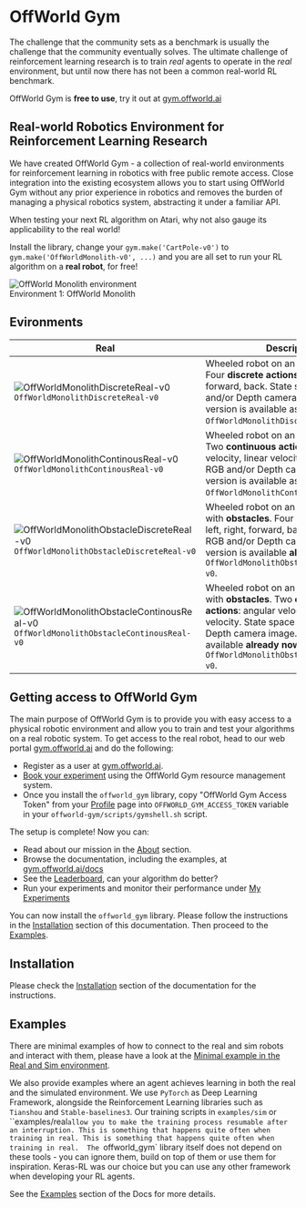 # OffWorld Gym

The challenge that the community sets as a benchmark is usually the challenge that the community eventually solves. The ultimate challenge of reinforcement learning research is to train *real* agents to operate in the *real* environment, but until now there has not been a common real-world RL benchmark.  

OffWorld Gym is **free to use**, try it out at [gym.offworld.ai](https://gym.offworld.ai)

## Real-world Robotics Environment for Reinforcement Learning Research

We have created OffWorld Gym - a collection of real-world environments for reinforcement learning in robotics with free public remote access. Close integration into the existing ecosystem allows you to start using OffWorld Gym without any prior experience in robotics and removes the burden of managing a physical robotics system, abstracting it under a familiar API.

When testing your next RL algorithm on Atari, why not also gauge its applicability to the real world!

Install the library, change your `gym.make('CartPole-v0')` to `gym.make('OffWorldMonolith-v0', ...)` and you are all set to run your RL algorithm on a **real robot**, for free!

![OffWorld Monolith environment](./docs/images/offworld-gym-monolith-v2.png)  
Environment 1: OffWorld Monolith



## Evironments
| Real | Description |
| --- | --- |
| ![OffWorldMonolithDiscreteReal-v0](./docs/images/OffWorldMonolithDiscreteReal.png) `OffWorldMonolithDiscreteReal-v0`  | Wheeled robot on an uneven terrain. Four **discrete actions**: left, right, forward, back. State space is RGB and/or Depth camera image. Sim version is available as `OffWorldMonolithDiscreteSim-v0`. |
| ![OffWorldMonolithContinousReal-v0](./docs/images/OffWorldMonolithContinuousReal.png) `OffWorldMonolithContinousReal-v0`  | Wheeled robot on an uneven terrain. Two **continuous actions**: angular velocity, linear velocity. State space is RGB and/or Depth camera image. Sim version is available as `OffWorldMonolithContinousSim-v0`. |
| ![OffWorldMonolithObstacleDiscreteReal-v0](./docs/images/OffWorldMonolithObstacleDiscreteReal.png) `OffWorldMonolithObstacleDiscreteReal-v0`  | Wheeled robot on an uneven terrain with **obstacles**. Four **discrete actions**: left, right, forward, back. State space is RGB and/or Depth camera image. Sim version is available **already now** as `OffWorldMonolithObstacleDiscreteSim-v0`. |
| ![OffWorldMonolithObstacleContinousReal-v0](./docs/images/OffWorldMonolithObstacleContinuousReal.png) `OffWorldMonolithObstacleContinousReal-v0`  | Wheeled robot on an uneven terrain with **obstacles**. Two **continuous actions**: angular velocity, linear velocity. State space is RGB and/or Depth camera image. Sim version is available **already now** as `OffWorldMonolithObstacleContinousSim-v0`. |



## Getting access to OffWorld Gym
The main purpose of OffWorld Gym is to provide you with easy access to a physical robotic environment and allow you to train and test your algorithms on a real robotic system. To get access to the real robot, head to our web portal [gym.offworld.ai](https://gym.offworld.ai) and do the following:

  * Register as a user at [gym.offworld.ai](https://gym.offworld.ai).
  * [Book your experiment](https://gym.offworld.ai/book) using the OffWorld Gym resource management system.
  * Once you install the `offworld_gym` library, copy "OffWorld Gym Access Token" from your [Profile](https://gym.offworld.ai/account) page into `OFFWORLD_GYM_ACCESS_TOKEN` variable in your `offworld-gym/scripts/gymshell.sh` script.

The setup is complete! Now you can:

  * Read about our mission in the [About](https://gym.offworld.ai/about) section.
  * Browse the documentation, including the examples, at [gym.offworld.ai/docs](https://gym.offworld.ai/docs)
  * See the [Leaderboard](https://gym.offworld.ai/leaderboard), can your algorithm do better?
  * Run your experiments and monitor their performance under [My Experiments](https://gym.offworld.ai/myexperiments)

You can now install the `offworld_gym` library. Please follow the instructions in the [Installation](https://gym.offworld.ai/docs/installation.html) section of this documentation. Then proceed to the [Examples](https://gym.offworld.ai/docs/examples.html).



## Installation
Please check the [Installation](https://gym.offworld.ai/docs/installation.html) section of the documentation for the instructions.



## Examples
There are minimal examples of how to connect to the real and sim robots and interact with them, please have a look at the [Minimal example in the Real and Sim environment](https://gym.offworld.ai/docs/examples.html).

We also provide examples where an agent achieves learning in both the real and the simulated environment. We use ``PyTorch`` as Deep Learning Framework, alongside the Reinforcement Learning libraries such as  ``Tianshou`` and ``Stable-baselines3``. Our training scripts in ``examples/sim`` or ``examples/real`allow you to make the training process resumable after an interruption. This is something that happens quite often when training in real.
 This is something that happens quite often when training in real.  The `offworld_gym` library itself does not depend on these tools - you can ignore them, build on top of them or use them for inspiration. Keras-RL was our choice but you can use any other framework when developing your RL agents.

See the [Examples](https://gym.offworld.ai/docs/examples.html) section of the Docs for more details.
